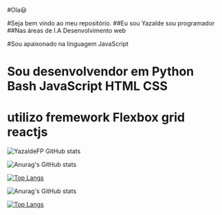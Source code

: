 #Ola😃

#Seja bem vindo ao meu repositório.
##Eu sou Yazalde sou programador 
##Nas áreas de I.A Desenvolvimento web


#Sou apaixonado na linguagem JavaScript 
# Sou desenvolvendor em Python Bash JavaScript HTML CSS 
# utilizo fremework Flexbox grid reactjs

![YazaldeFP GitHub stats](https://github-readme-stats.vercel.app/api?username=YazaldeFP&show_icons=true)

![Anurag's GitHub stats](https://github-readme-stats.vercel.app/api?username=YazaldeFP&show_icons=true&theme=radical)


[![Top Langs](https://github-readme-stats.vercel.app/api/top-langs/?username=YazaldeFP&layout=demo)](https://github.com/anuraghazra/github-readme-stats)

![Anurag's GitHub stats](https://github-readme-stats.vercel.app/api?username=YazaldeFP&show_icons=true&theme=radical)


[![Top Langs](https://github-readme-stats.vercel.app/api/top-langs/?username=YazaldeFP&layout=compact)](https://github.com/YazaldeFP/github-readme-stats)
